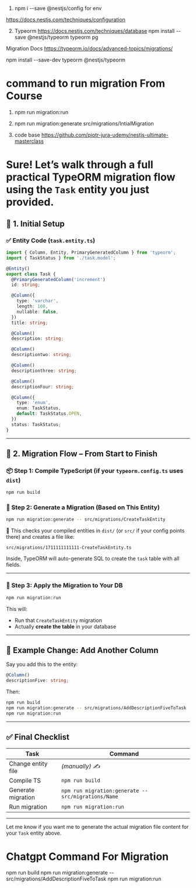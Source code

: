 #
1. npm i --save @nestjs/config for env

https://docs.nestjs.com/techniques/configuration


2. Typeorm
https://docs.nestjs.com/techniques/database
npm install --save @nestjs/typeorm typeorm pg


Migration Docs
https://typeorm.io/docs/advanced-topics/migrations/

npm install --save-dev typeorm @nestjs/typeorm



# command to run migration From Course
1. npm run migration:run
2. npm run migration:generate src/migrations/IntialMigration



3. code base
   https://github.com/piotr-jura-udemy/nestjs-ultimate-masterclass






# Sure! Let’s walk through a **full practical TypeORM migration flow** using the `Task` entity you just provided.



## 🧱 1. Initial Setup

### ✅ Entity Code (`task.entity.ts`)

```ts
import { Column, Entity, PrimaryGeneratedColumn } from 'typeorm';
import { TaskStatus } from './task.model';

@Entity()
export class Task {
  @PrimaryGeneratedColumn('increment')
  id: string;

  @Column({
    type: 'varchar',
    length: 100,
    nullable: false,
  })
  title: string;

  @Column()
  description: string;

  @Column()
  descriptiontwo: string;

  @Column()
  descriptionthree: string;

  @Column()
  descriptionFour: string;

  @Column({
    type: 'enum',
    enum: TaskStatus,
    default: TaskStatus.OPEN,
  })
  status: TaskStatus;
}
```

---

## 🔁 2. Migration Flow – From Start to Finish

### 📦 Step 1: Compile TypeScript (if your `typeorm.config.ts` uses `dist`)

```bash
npm run build
```

### 🧬 Step 2: Generate a Migration (Based on This Entity)

```bash
npm run migration:generate -- src/migrations/CreateTaskEntity
```

🔹 This checks your compiled entities in `dist/` (or `src/` if your config points there) and creates a file like:

```
src/migrations/1711111111111-CreateTaskEntity.ts
```

Inside, TypeORM will auto-generate SQL to create the `task` table with all fields.

---

### 🏃 Step 3: Apply the Migration to Your DB

```bash
npm run migration:run
```

This will:

* Run that `CreateTaskEntity` migration
* Actually **create the table** in your database

---

## 🧪 Example Change: Add Another Column

Say you add this to the entity:

```ts
@Column()
descriptionFive: string;
```

Then:

```bash
npm run build
npm run migration:generate -- src/migrations/AddDescriptionFiveToTask
npm run migration:run
```

---

## ✅ Final Checklist

| Task               | Command                                             |
| ------------------ | --------------------------------------------------- |
| Change entity file | *(manually) ✍️*                                     |
| Compile TS         | `npm run build`                                     |
| Generate migration | `npm run migration:generate -- src/migrations/Name` |
| Run migration      | `npm run migration:run`                             |

---

Let me know if you want me to generate the actual migration file content for your `Task` entity above.





# Chatgpt Command For Migration
npm run build
npm run migration:generate -- src/migrations/AddDescriptionFiveToTask
npm run migration:run











